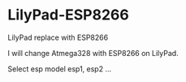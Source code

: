 # LilyPad-ESP8266
LilyPad replace with ESP8266

I will change Atmega328 with ESP8266 on LilyPad.

Select esp model esp1, esp2 ...






